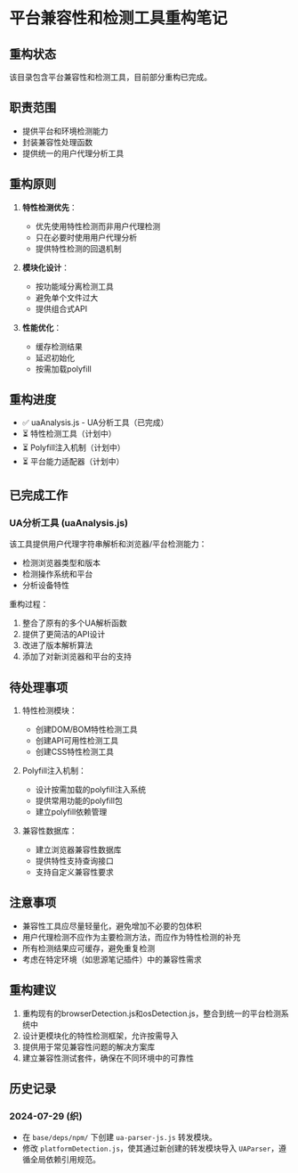 # 平台兼容性和检测工具重构笔记

## 重构状态

该目录包含平台兼容性和检测工具，目前部分重构已完成。

## 职责范围

- 提供平台和环境检测能力
- 封装兼容性处理函数
- 提供统一的用户代理分析工具

## 重构原则

1. **特性检测优先**：
   - 优先使用特性检测而非用户代理检测
   - 只在必要时使用用户代理分析
   - 提供特性检测的回退机制

2. **模块化设计**：
   - 按功能域分离检测工具
   - 避免单个文件过大
   - 提供组合式API

3. **性能优化**：
   - 缓存检测结果
   - 延迟初始化
   - 按需加载polyfill

## 重构进度

- ✅ uaAnalysis.js - UA分析工具（已完成）
- ⏳ 特性检测工具（计划中）
- ⏳ Polyfill注入机制（计划中）
- ⏳ 平台能力适配器（计划中）

## 已完成工作

### UA分析工具 (uaAnalysis.js)

该工具提供用户代理字符串解析和浏览器/平台检测能力：

- 检测浏览器类型和版本
- 检测操作系统和平台
- 分析设备特性

重构过程：
1. 整合了原有的多个UA解析函数
2. 提供了更简洁的API设计
3. 改进了版本解析算法
4. 添加了对新浏览器和平台的支持

## 待处理事项

1. 特性检测模块：
   - 创建DOM/BOM特性检测工具
   - 创建API可用性检测工具
   - 创建CSS特性检测工具

2. Polyfill注入机制：
   - 设计按需加载的polyfill注入系统
   - 提供常用功能的polyfill包
   - 建立polyfill依赖管理

3. 兼容性数据库：
   - 建立浏览器兼容性数据库
   - 提供特性支持查询接口
   - 支持自定义兼容性要求

## 注意事项

- 兼容性工具应尽量轻量化，避免增加不必要的包体积
- 用户代理检测不应作为主要检测方法，而应作为特性检测的补充
- 所有检测结果应可缓存，避免重复检测
- 考虑在特定环境（如思源笔记插件）中的兼容性需求

## 重构建议

1. 重构现有的browserDetection.js和osDetection.js，整合到统一的平台检测系统中
2. 设计更模块化的特性检测框架，允许按需导入
3. 提供用于常见兼容性问题的解决方案库
4. 建立兼容性测试套件，确保在不同环境中的可靠性

## 历史记录

### 2024-07-29 (织)
- 在 `base/deps/npm/` 下创建 `ua-parser-js.js` 转发模块。
- 修改 `platformDetection.js`，使其通过新创建的转发模块导入 `UAParser`，遵循全局依赖引用规范。 